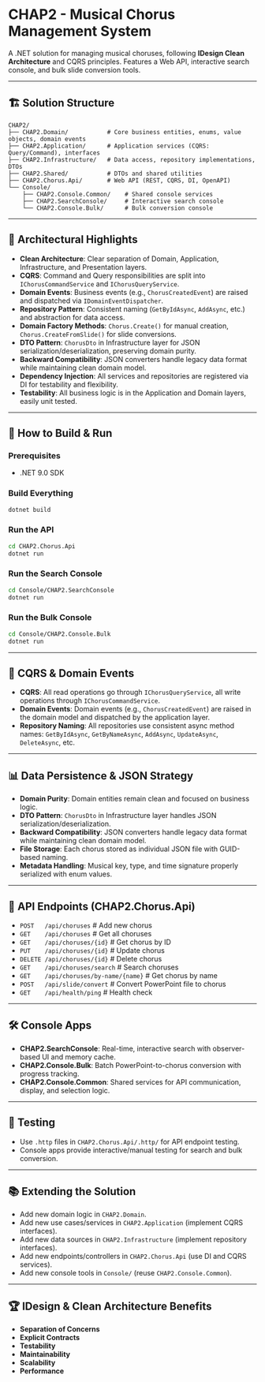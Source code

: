 # CHAP2 - Musical Chorus Management System

A .NET solution for managing musical choruses, following **IDesign Clean Architecture** and CQRS principles. Features a Web API, interactive search console, and bulk slide conversion tools.

---

## 🏗️ Solution Structure

```
CHAP2/
├── CHAP2.Domain/           # Core business entities, enums, value objects, domain events
├── CHAP2.Application/      # Application services (CQRS: Query/Command), interfaces
├── CHAP2.Infrastructure/   # Data access, repository implementations, DTOs
├── CHAP2.Shared/           # DTOs and shared utilities
├── CHAP2.Chorus.Api/       # Web API (REST, CQRS, DI, OpenAPI)
└── Console/
    ├── CHAP2.Console.Common/    # Shared console services
    ├── CHAP2.SearchConsole/     # Interactive search console
    └── CHAP2.Console.Bulk/      # Bulk conversion console
```

---

## 🧩 Architectural Highlights

- **Clean Architecture**: Clear separation of Domain, Application, Infrastructure, and Presentation layers.
- **CQRS**: Command and Query responsibilities are split into `IChorusCommandService` and `IChorusQueryService`.
- **Domain Events**: Business events (e.g., `ChorusCreatedEvent`) are raised and dispatched via `IDomainEventDispatcher`.
- **Repository Pattern**: Consistent naming (`GetByIdAsync`, `AddAsync`, etc.) and abstraction for data access.
- **Domain Factory Methods**: `Chorus.Create()` for manual creation, `Chorus.CreateFromSlide()` for slide conversions.
- **DTO Pattern**: `ChorusDto` in Infrastructure layer for JSON serialization/deserialization, preserving domain purity.
- **Backward Compatibility**: JSON converters handle legacy data format while maintaining clean domain model.
- **Dependency Injection**: All services and repositories are registered via DI for testability and flexibility.
- **Testability**: All business logic is in the Application and Domain layers, easily unit tested.

---

## 🚀 How to Build & Run

### Prerequisites
- .NET 9.0 SDK

### Build Everything
```bash
dotnet build
```

### Run the API
```bash
cd CHAP2.Chorus.Api
dotnet run
```

### Run the Search Console
```bash
cd Console/CHAP2.SearchConsole
dotnet run
```

### Run the Bulk Console
```bash
cd Console/CHAP2.Console.Bulk
dotnet run
```

---

## 🧠 CQRS & Domain Events

- **CQRS**: All read operations go through `IChorusQueryService`, all write operations through `IChorusCommandService`.
- **Domain Events**: Domain events (e.g., `ChorusCreatedEvent`) are raised in the domain model and dispatched by the application layer.
- **Repository Naming**: All repositories use consistent async method names: `GetByIdAsync`, `GetByNameAsync`, `AddAsync`, `UpdateAsync`, `DeleteAsync`, etc.

---

## 📊 Data Persistence & JSON Strategy

- **Domain Purity**: Domain entities remain clean and focused on business logic.
- **DTO Pattern**: `ChorusDto` in Infrastructure layer handles JSON serialization/deserialization.
- **Backward Compatibility**: JSON converters handle legacy data format while maintaining clean domain model.
- **File Storage**: Each chorus stored as individual JSON file with GUID-based naming.
- **Metadata Handling**: Musical key, type, and time signature properly serialized with enum values.

---

## 📝 API Endpoints (CHAP2.Chorus.Api)
- `POST   /api/choruses`              # Add new chorus
- `GET    /api/choruses`              # Get all choruses
- `GET    /api/choruses/{id}`         # Get chorus by ID
- `PUT    /api/choruses/{id}`         # Update chorus
- `DELETE /api/choruses/{id}`         # Delete chorus
- `GET    /api/choruses/search`       # Search choruses
- `GET    /api/choruses/by-name/{name}` # Get chorus by name
- `POST   /api/slide/convert`         # Convert PowerPoint file to chorus
- `GET    /api/health/ping`           # Health check

---

## 🛠️ Console Apps
- **CHAP2.SearchConsole**: Real-time, interactive search with observer-based UI and memory cache.
- **CHAP2.Console.Bulk**: Batch PowerPoint-to-chorus conversion with progress tracking.
- **CHAP2.Console.Common**: Shared services for API communication, display, and selection logic.

---

## 🧪 Testing
- Use `.http` files in `CHAP2.Chorus.Api/.http/` for API endpoint testing.
- Console apps provide interactive/manual testing for search and bulk conversion.

---

## 📚 Extending the Solution
- Add new domain logic in `CHAP2.Domain`.
- Add new use cases/services in `CHAP2.Application` (implement CQRS interfaces).
- Add new data sources in `CHAP2.Infrastructure` (implement repository interfaces).
- Add new endpoints/controllers in `CHAP2.Chorus.Api` (use DI and CQRS services).
- Add new console tools in `Console/` (reuse `CHAP2.Console.Common`).

---

## 🏆 IDesign & Clean Architecture Benefits
- **Separation of Concerns**
- **Explicit Contracts**
- **Testability**
- **Maintainability**
- **Scalability**
- **Performance** 